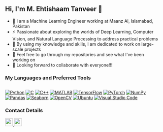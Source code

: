 ## Hi, I'm M. Ehtishaam Tanveer 👋

- 💬 I am a Machine Learning Engineer working at Maanz AI, Islamabad, Pakistan
- ⚡ Passionate about exploring the worlds of Deep Learning, Computer Vision, and Natural Language Processing to address practical problems
- 🌱 By using my knowledge and skills, I am dedicated to work on large-scale projects
- 🔭 Feel free to go through my repositories and see what I've been working on
- 🤔 Looking forward to collaborate with everyone!!!

### My Languages and Preferred Tools
##

[![Python](https://img.shields.io/badge/Python-3776AB?style=flat-square&logo=python&logoColor=white)](https://www.python.org)
[![C](https://img.shields.io/badge/C-%2300599C.svg?style=flat-square&logo=c&logoColor=white)](https://en.wikipedia.org/wiki/C_(programming_language))
[![C++](https://img.shields.io/badge/C++-%2300599C.svg?style=flat-square&logo=cplusplus&logoColor=white)](https://en.wikipedia.org/wiki/C%2B%2B)
[![MATLAB](https://img.shields.io/badge/MATLAB-%230076A8.svg?style=flat-square&logo=matlab&logoColor=white)](https://www.mathworks.com/products/matlab.html)
[![TensorFlow](https://img.shields.io/badge/TensorFlow-FF6F00?style=flat-square&logo=tensorflow&logoColor=white)](https://www.tensorflow.org)
[![PyTorch](https://img.shields.io/badge/PyTorch-%23EE4C2C.svg?style=flat-square&logo=pytorch&logoColor=white)](https://pytorch.org/)
[![NumPy](https://img.shields.io/badge/Numpy-%23013243.svg?style=flat-square&logo=numpy&logoColor=white)](https://numpy.org/)
[![Pandas](https://img.shields.io/badge/pandas-%23150458.svg?style=flat-square&logo=pandas&logoColor=white)](https://pandas.pydata.org/)
[![Seaborn](https://img.shields.io/badge/Seaborn-%234C78A8.svg?style=flat-square&logo=seaborn&logoColor=white)](https://seaborn.pydata.org/)
[![OpenCV](https://img.shields.io/badge/OpenCV-%235C3EE8.svg?style=flat-square&logo=opencv&logoColor=white)](https://opencv.org/)
[![Ubuntu](https://img.shields.io/badge/Ubuntu-E95420?style=flat-square&logo=ubuntu&logoColor=white)](https://ubuntu.com/)
[![Visual Studio Code](https://img.shields.io/badge/Visual_Studio_Code-0078D7?style=flat-square&logo=visual-studio-code&logoColor=white)](https://code.visualstudio.com/)


### Contact Details
<a href="mailto:ehtishaan.lawa@gmail.com?Subject=Hello%20User"> <img src="https://img.shields.io/badge/Gmail-D14836?style=flat&logo=gmail&logoColor=white" height="25"/> </a><a href="https://www.linkedin.com/in/ehtishaam-tanveer-64b78624a/">
  <img src="https://img.shields.io/badge/LinkedIn-0077B5?style=flat&logo=linkedin&logoColor=white" height="25"/>
</a>




<!--
**EhtishaamTanveer/EhtishaamTanveer** is a ✨ _special_ ✨ repository because its `README.md` (this file) appears on your GitHub profile.

Here are some ideas to get you started:

- 🔭 I’m currently working on ...
- 🌱 I’m currently learning ...
- 👯 I’m looking to collaborate on ...
- 🤔 I’m looking for help with ...
- 💬 Ask me about ...
- 📫 How to reach me: ...
- 😄 Pronouns: ...
- ⚡ Fun fact: ...
-->
